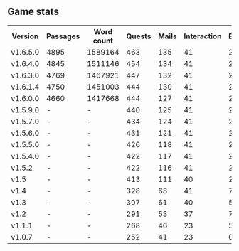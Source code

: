 ## Game stats

<table>
  <tr>
    <th>Version</th>
    <th>Passages</th>
    <th>Word count</th>
    <th>Quests</th>
    <th>Mails</th>
    <th>Interaction</th>
    <th>Events</th>
    <th>Activities</th>
    <th>Traits</th>
    <th>Improvements</th>
    <th>Room</th>
    <th>Items</th>
    <th>Equipment</th>
    <th>Titles</th>
    <th>Lore</th>
    <th>Sex Actions</th>
    <th>Portraits</th>
    <th>Content Images</th>
    <th>Living</th>
    <th>Duties</th>
  </tr>
  <tr>
    <td>v1.6.5.0</td>
    <td>4895</td>
    <td>1589164</td>
    <td>463</td>
    <td>135</td>
    <td>41</td>
    <td>292</td>
    <td>26</td>
    <td>434</td>
    <td>146</td>
    <td>165</td>
    <td>136</td>
    <td>173</td>
    <td>85</td>
    <td>41</td>
    <td>156</td>
    <td>1397</td>
    <td>58</td>
    <td>49</td>
    <td>37</td>
  </tr>
  <tr>
    <td>v1.6.4.0</td>
    <td>4845</td>
    <td>1511146</td>
    <td>454</td>
    <td>134</td>
    <td>41</td>
    <td>286</td>
    <td>3</td>
    <td>429</td>
    <td>148</td>
    <td>167</td>
    <td>135</td>
    <td>172</td>
    <td>83</td>
    <td>37</td>
    <td>155</td>
    <td>1375</td>
    <td>46</td>
    <td>49</td>
    <td>39</td>
  </tr>
  <tr>
    <td>v1.6.3.0</td>
    <td>4769</td>
    <td>1467921</td>
    <td>447</td>
    <td>132</td>
    <td>41</td>
    <td>281</td>
    <td>-</td>
    <td>427</td>
    <td>148</td>
    <td>167</td>
    <td>135</td>
    <td>171</td>
    <td>81</td>
    <td>36</td>
    <td>155</td>
    <td>1262</td>
    <td>10</td>
    <td>49</td>
    <td>39</td>
  </tr>
  <tr>
    <td>v1.6.1.4</td>
    <td>4750</td>
    <td>1451003</td>
    <td>444</td>
    <td>130</td>
    <td>41</td>
    <td>280</td>
    <td>-</td>
    <td>427</td>
    <td>148</td>
    <td>167</td>
    <td>135</td>
    <td>169</td>
    <td>79</td>
    <td>36</td>
    <td>155</td>
    <td>1249</td>
    <td>-</td>
    <td>49</td>
    <td>39</td>
  </tr>
  <tr>
    <td>v1.6.0.0</td>
    <td>4660</td>
    <td>1417668</td>
    <td>444</td>
    <td>127</td>
    <td>41</td>
    <td>276</td>
    <td>-</td>
    <td>427</td>
    <td>135</td>
    <td>-</td>
    <td>133</td>
    <td>168</td>
    <td>78</td>
    <td>36</td>
    <td>155</td>
    <td>1249</td>
    <td>-</td>
    <td>49</td>
    <td>39</td>
  </tr>
  <tr>
    <td>v1.5.9.0</td>
    <td>-</td>
    <td>-</td>
    <td>440</td>
    <td>125</td>
    <td>41</td>
    <td>265</td>
    <td>-</td>
    <td>410</td>
    <td>131</td>
    <td>-</td>
    <td>132</td>
    <td>167</td>
    <td>75</td>
    <td>36</td>
    <td>155</td>
    <td>1222</td>
    <td>-</td>
    <td>47</td>
    <td>-</td>
  </tr>
  <tr>
    <td>v1.5.7.0</td>
    <td>-</td>
    <td>-</td>
    <td>434</td>
    <td>124</td>
    <td>41</td>
    <td>247</td>
    <td>-</td>
    <td>409</td>
    <td>130</td>
    <td>-</td>
    <td>122</td>
    <td>167</td>
    <td>72</td>
    <td>36</td>
    <td>155</td>
    <td>1222</td>
    <td>-</td>
    <td>-</td>
    <td>-</td>
  </tr>
  <tr>
    <td>v1.5.6.0</td>
    <td>-</td>
    <td>-</td>
    <td>431</td>
    <td>121</td>
    <td>41</td>
    <td>242</td>
    <td>-</td>
    <td>367</td>
    <td>130</td>
    <td>-</td>
    <td>122</td>
    <td>166</td>
    <td>70</td>
    <td>36</td>
    <td>155</td>
    <td>1205</td>
    <td>-</td>
    <td>-</td>
    <td>-</td>
  </tr>
  <tr>
    <td>v1.5.5.0</td>
    <td>-</td>
    <td>-</td>
    <td>426</td>
    <td>118</td>
    <td>41</td>
    <td>234</td>
    <td>-</td>
    <td>365</td>
    <td>134</td>
    <td>-</td>
    <td>121</td>
    <td>165</td>
    <td>66</td>
    <td>35</td>
    <td>155</td>
    <td>1190</td>
    <td>-</td>
    <td>-</td>
    <td>-</td>
  </tr>
  <tr>
    <td>v1.5.4.0</td>
    <td>-</td>
    <td>-</td>
    <td>422</td>
    <td>117</td>
    <td>41</td>
    <td>228</td>
    <td>-</td>
    <td>335</td>
    <td>133</td>
    <td>-</td>
    <td>119</td>
    <td>164</td>
    <td>63</td>
    <td>35</td>
    <td>155</td>
    <td>1190</td>
    <td>-</td>
    <td>-</td>
    <td>-</td>
  </tr>
  <tr>
    <td>v1.5.2</td>
    <td>-</td>
    <td>-</td>
    <td>422</td>
    <td>116</td>
    <td>41</td>
    <td>224</td>
    <td>-</td>
    <td>295</td>
    <td>132</td>
    <td>-</td>
    <td>114</td>
    <td>164</td>
    <td>62</td>
    <td>35</td>
    <td>155</td>
    <td>1181</td>
    <td>-</td>
    <td>-</td>
    <td>-</td>
  </tr>
  <tr>
    <td>v1.5</td>
    <td>-</td>
    <td>-</td>
    <td>413</td>
    <td>111</td>
    <td>40</td>
    <td>204</td>
    <td>-</td>
    <td>295</td>
    <td>132</td>
    <td>-</td>
    <td>106</td>
    <td>162</td>
    <td>60</td>
    <td>25</td>
    <td>142</td>
    <td>1170</td>
    <td>-</td>
    <td>-</td>
    <td>-</td>
  </tr>
  <tr>
    <td>v1.4</td>
    <td>-</td>
    <td>-</td>
    <td>328</td>
    <td>68</td>
    <td>41</td>
    <td>73</td>
    <td>-</td>
    <td>281</td>
    <td>130</td>
    <td>-</td>
    <td>90</td>
    <td>153</td>
    <td>37</td>
    <td>20</td>
    <td>136</td>
    <td>1003</td>
    <td>-</td>
    <td>-</td>
    <td>-</td>
  </tr>
  <tr>
    <td>v1.3</td>
    <td>-</td>
    <td>-</td>
    <td>307</td>
    <td>61</td>
    <td>40</td>
    <td>50</td>
    <td>-</td>
    <td>278</td>
    <td>127</td>
    <td>-</td>
    <td>68</td>
    <td>151</td>
    <td>27</td>
    <td>20</td>
    <td>-</td>
    <td>-</td>
    <td>-</td>
    <td>-</td>
    <td>-</td>
  </tr>
  <tr>
    <td>v1.2</td>
    <td>-</td>
    <td>-</td>
    <td>291</td>
    <td>53</td>
    <td>37</td>
    <td>7</td>
    <td>-</td>
    <td>279</td>
    <td>125</td>
    <td>-</td>
    <td>65</td>
    <td>139</td>
    <td>21</td>
    <td>-</td>
    <td>-</td>
    <td>-</td>
    <td>-</td>
    <td>-</td>
    <td>-</td>
  </tr>
  <tr>
    <td>v1.1.1</td>
    <td>-</td>
    <td>-</td>
    <td>268</td>
    <td>46</td>
    <td>23</td>
    <td>5</td>
    <td>-</td>
    <td>278</td>
    <td>125</td>
    <td>-</td>
    <td>59</td>
    <td>139</td>
    <td>-</td>
    <td>-</td>
    <td>-</td>
    <td>-</td>
    <td>-</td>
    <td>-</td>
    <td>-</td>
  </tr>
  <tr>
    <td>v1.0.7</td>
    <td>-</td>
    <td>-</td>
    <td>252</td>
    <td>41</td>
    <td>23</td>
    <td>0</td>
    <td>-</td>
    <td>260</td>
    <td>123</td>
    <td>-</td>
    <td>59</td>
    <td>139</td>
    <td>-</td>
    <td>-</td>
    <td>-</td>
    <td>-</td>
    <td>-</td>
    <td>-</td>
    <td>-</td>
  </tr>
</table>


